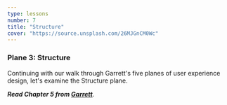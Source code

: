 ```yaml
---
type: lessons
number: 7
title: "Structure"
cover: "https://source.unsplash.com/26MJGnCM0Wc"
---
```

### Plane 3: Structure

Continuing with our walk through Garrett's five planes of user experience design, let's examine the Structure plane.

***Read Chapter 5 from [Garrett][garrett]***.

[garrett]: http://0-proquest.safaribooksonline.com.library.cedarville.edu/book/web-design-and-development/9780321688651
